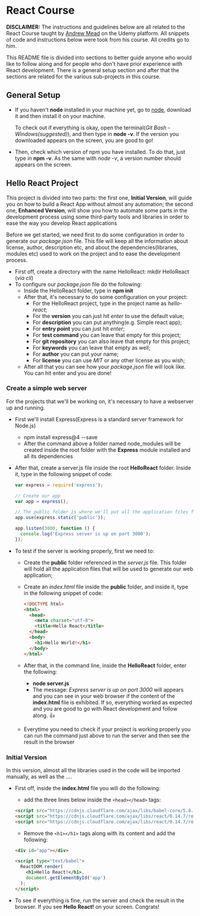 # React Course
  **DISCLAIMER:** The instructions and guidelines below are all related to the React Course taught by [Andrew Mead](https://github.com/andrewjmead) on the Udemy platform. All snippets of code and instructions below were took from his course. All credits go to him.

  This README file is divided into sections to better guide anyone who would like to follow along and for people who don't have prior experience with React development. There is a general setup section and after that the sections are related for the various sub-projects in this course.

## General Setup

* If you haven't **node** installed in your machine yet, go to [node](https://nodejs.org), download it and then install it on your machine.

   To check out if everything is okay, open the terminal(*Git Bash - Windows(suggested)*), and then type in **node -v**. If the version you downloaded appears on the screen, you are good to go!

* Then, check which version of npm you have installed. To do that, just type in **npm -v**. As the same with *node -v*, a version number should appears on the screen.

## Hello React Project
This project is divided into two parts: the first one, **Initial Version**, will guide you on how to build a React App without almost any automation; the second one, **Enhanced Version**, will show you how to automate some parts in the development process using some third-party tools and libraries in order to ease the way you develop React applications

Before we get started, we need first to do some configuration in order to generate our *package.json* file. This file will keep all the information about license, author, description etc, and about the dependencies(libraries, modules etc) used to work on the project and to ease the development process.

* First off, create a directory with the name HelloReact: mkdir HelloReact (*via cli*)
* To configure our *package.json* file do the following:
   * Inside the HelloReact folder, type in **npm init**
   * After that, it's necessary to do some configuration on your project:
     -  For the HelloReact project, type in the project name as *hello-react*;
     -  For the **version** you can just hit *enter* to use the default value;
     -  For **description** you can put anything(e.g. Simple react app);
     -  For **entry point** you can just hit *enter*;
     -  For **test command** you can leave that empty for this project;
     -  For **git repository** you can also leave that empty for this project;
     -  For **keywords** you can leave that empty as well;
     -  For **author** you can put your name;
     -  For **license** you can use *MIT* or any other license as you wish;
   * After all that you can see how your *package.json* file will look like. You can hit enter and you are done!

### Create a simple web server
For the projects that we'll be working on, it's necessary to have a webserver up and running.

* First we'll install Express(Express is a standard server framework for Node.js)
   * npm install express@4 --save
   -  After the command above a folder named node_modules will be created inside the root folder with the **Express** module installed and all its dependencies

* After that, create a server.js file inside the root **HelloReact** folder. Inside it, type in the following snippet of code:
   ```javascript
   var express = require('express');

   // Create our app
   var app = express();

   // The public folder is where we'll put all the application files for this project.
   app.use(express.static('public'));

   app.listen(3000, function () {
     console.log('Express server is up on port 3000');
   });
   ```

* To test if the server is working properly, first we need to:
  * Create the **public** folder referenced in the *server.js* file. This folder will hold all the application files that will be used to generate our web application;
  * Create an *index.html* file inside the **public** folder, and inside it, type in the following snippet of code:
     ```html
     <!DOCTYPE html>
     <html>
       <head>
         <meta charset="utf-8">
         <title>Hello React</title>
       </head>
       <body>
         <h1>Hello World!</h1>
       </body>
     </html>
     ```

  * After that, in the command line, inside the **HelloReact** folder, enter the following:
     * **node server.js**
     * The message: *Express server is up on port 3000* will appears and you can see in your web browser if the content of the **index.html** file is exhibited. If so, everything worked as expected and you are good to go with React development and follow along. :thumbsup:

  * Everytime you need to check if your project is working properly you can run the command just above to run the server and then see the result in the browser


### Initial Version
In this version, almost all the libraries used in the code will be imported manually, as well as the ....

* First off, inside the **index.html** file you will do the following:
  * add the three lines below inside the `<head></head>` tags:
  ```html
  <script src="https://cdnjs.cloudflare.com/ajax/libs/babel-core/5.8.23/browser.min.js"></script>
  <script src="https://cdnjs.cloudflare.com/ajax/libs/react/0.14.7/react.js"></script>
  <script src="https://cdnjs.cloudflare.com/ajax/libs/react/0.14.7/react-dom.js"></script>
  ```

  * Remove the `<h1></h1>` tags along with its content and add the following:
  ```html
  <div id="app"></div>

  <script type="text/babel">
    ReactDOM.render(
      <h1>Hello React!</h1>,
      document.getElementById('app')
    );
  </script>
  ```

* To see if everything is fine, run the server and check the result in the browser. If you see **Hello React!** on your screen. Congrats!
